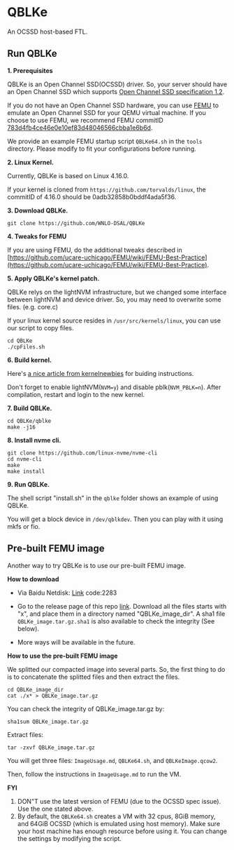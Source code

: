 # QBLKe
An OCSSD host-based FTL.

## Run QBLKe

**1. Prerequisites**

QBLKe is an Open Channel SSD(OCSSD) driver. So, your server should have an Open Channel SSD which supports [Open Channel SSD specification 1.2](https://openchannelssd.readthedocs.io/en/latest/specification/).

If you do not have an Open Channel SSD hardware, you can use [FEMU](https://github.com/ucare-uchicago/femu) to emulate an Open Channel SSD for your QEMU virtual machine. If you choose to use FEMU, we recommend FEMU commitID [783d4fb4ce46e0e10ef83d48046566cbba1e6b6d](https://github.com/ucare-uchicago/FEMU/commit/783d4fb4ce46e0e10ef83d48046566cbba1e6b6d).

We provide an example FEMU startup script `QBLKe64.sh` in the `tools` directory. Please modify to fit your configurations before running.

**2. Linux Kernel.**

Currently, QBLKe is based on Linux 4.16.0.

If your kernel is cloned from `https://github.com/torvalds/linux`, the commitID of 4.16.0 should be 0adb32858b0bddf4ada5f36.

**3. Download QBLKe.**

```
git clone https://github.com/WNLO-DSAL/QBLKe
```

**4. Tweaks for FEMU**

If you are using FEMU, do the additional tweaks described in [https://github.com/ucare-uchicago/FEMU/wiki/FEMU-Best-Practice](https://github.com/ucare-uchicago/FEMU/wiki/FEMU-Best-Practice).

**5. Apply QBLKe's kernel patch.**

QBLKe relys on the lightNVM infrastructure, but we changed some interface between lightNVM and device driver. So, you may need to overwrite some files. (e.g. core.c)

If your linux kernel source resides in `/usr/src/kernels/linux`, you can use our script to copy files.

```
cd QBLKe
./cpFiles.sh
```

**6. Build kernel.**

Here's [a nice article from kernelnewbies](https://kernelnewbies.org/KernelBuild) for buiding instructions.

Don't forget to enable lightNVM(`NVM=y`) and disable pblk(`NVM_PBLK=n`). After compilation, restart and login to the new kernel.

**7. Build QBLKe.**

```
cd QBLKe/qblke
make -j16
```

**8. Install nvme cli.**

```
git clone https://github.com/linux-nvme/nvme-cli
cd nvme-cli
make
make install
```

**9. Run QBLKe.**

The shell script "install.sh" in the `qblke` folder shows an example of using QBLKe.

You will get a block device in `/dev/qblkdev`. Then you can play with it using mkfs or fio.


## Pre-built FEMU image

Another way to try QBLKe is to use our pre-built FEMU image.

**How to download**

* Via Baidu Netdisk: [Link](https://pan.baidu.com/s/1GTU4uQR_zP-C1XgtCgSN3g) code:2283

* Go to the release page of this repo [link](https://github.com/WNLO-DSAL/QBLKe/releases/tag/femu_image). Download all the files starts with "x", and place them in a directory named "QBLKe_image_dir". A sha1 file `QBLKe_image.tar.gz.sha1` is also available to check the integrity (See below).

* More ways will be available in the future.

**How to use the pre-built FEMU image**

We splitted our compacted image into several parts. So, the first thing to do is to concatenate the splitted files and then extract the files.

```
cd QBLKe_image_dir
cat ./x* > QBLKe_image.tar.gz
```

You can check the integrity of QBLKe_image.tar.gz by:

```
sha1sum QBLKe_image.tar.gz
```

Extract files:

```
tar -zxvf QBLKe_image.tar.gz
```

You will get three files: `ImageUsage.md`, `QBLKe64.sh`, and `QBLKeImage.qcow2`.

Then, follow the instructions in `ImageUsage.md` to run the VM.

**FYI**

1. DON"T use the latest version of FEMU (due to the OCSSD spec issue). Use the one stated above.
2. By default, the `QBLKe64.sh` creates a VM with 32 cpus, 8GiB memory, and 64GiB OCSSD (which is emulated using host memory). Make sure your host machine has enough resource before using it. You can change the settings by modifying the script.

